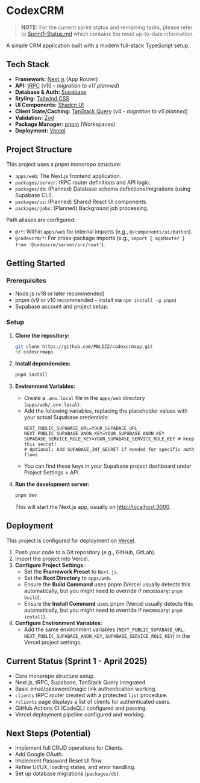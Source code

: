 # CodexCRM

> **NOTE:** For the current sprint status and remaining tasks, please refer to [Sprint1-Status.md](./Sprint1-Status.md) which contains the most up-to-date information.

A simple CRM application built with a modern full-stack TypeScript setup.

## Tech Stack

- **Framework:** [Next.js](https://nextjs.org/) (App Router)
- **API:** [tRPC](https://trpc.io/) (v10 - *migration to v11 planned*)
- **Database & Auth:** [Supabase](https://supabase.io/)
- **Styling:** [Tailwind CSS](https://tailwindcss.com/)
- **UI Components:** [Shadcn UI](https://ui.shadcn.com/)
- **Client State/Caching:** [TanStack Query](https://tanstack.com/query/latest) (v4 - *migration to v5 planned*)
- **Validation:** [Zod](https://zod.dev/)
- **Package Manager:** [pnpm](https://pnpm.io/) (Workspaces)
- **Deployment:** [Vercel](https://vercel.com/)

## Project Structure

This project uses a pnpm monorepo structure:

- `apps/web`: The Next.js frontend application.
- `packages/server`: tRPC router definitions and API logic.
- `packages/db`: (Planned) Database schema definitions/migrations (using Supabase CLI).
- `packages/ui`: (Planned) Shared React UI components.
- `packages/jobs`: (Planned) Background job processing.

Path aliases are configured:
- `@/*`: Within `apps/web` for internal imports (e.g., `@/components/ui/button`).
- `@codexcrm/*`: For cross-package imports (e.g., `import { appRouter } from '@codexcrm/server/src/root'`).

## Getting Started

### Prerequisites

- Node.js (v18 or later recommended)
- pnpm (v9 or v10 recommended - install via `npm install -g pnpm`)
- Supabase account and project setup.

### Setup

1.  **Clone the repository:**
    ```bash
    git clone https://github.com/PBLIZZ/codexcrmapp.git
    cd codexcrmapp
    ```

2.  **Install dependencies:**
    ```bash
    pnpm install
    ```

3.  **Environment Variables:**
    - Create a `.env.local` file in the `apps/web` directory (`apps/web/.env.local`).
    - Add the following variables, replacing the placeholder values with your actual Supabase credentials:
      ```dotenv
      NEXT_PUBLIC_SUPABASE_URL=YOUR_SUPABASE_URL
      NEXT_PUBLIC_SUPABASE_ANON_KEY=YOUR_SUPABASE_ANON_KEY
      SUPABASE_SERVICE_ROLE_KEY=YOUR_SUPABASE_SERVICE_ROLE_KEY # Keep this secret!
      # Optional: Add SUPABASE_JWT_SECRET if needed for specific auth flows
      ```
    - You can find these keys in your Supabase project dashboard under Project Settings > API.

4.  **Run the development server:**
    ```bash
    pnpm dev
    ```
    This will start the Next.js app, usually on [http://localhost:3000](http://localhost:3000).

## Deployment

This project is configured for deployment on [Vercel](https://vercel.com/).

1.  Push your code to a Git repository (e.g., GitHub, GitLab).
2.  Import the project into Vercel.
3.  **Configure Project Settings:**
    - Set the **Framework Preset** to `Next.js`.
    - Set the **Root Directory** to `apps/web`.
    - Ensure the **Build Command** uses pnpm (Vercel usually detects this automatically, but you might need to override if necessary: `pnpm build`).
    - Ensure the **Install Command** uses pnpm (Vercel usually detects this automatically, but you might need to override if necessary: `pnpm install`).
4.  **Configure Environment Variables:**
    - Add the same environment variables (`NEXT_PUBLIC_SUPABASE_URL`, `NEXT_PUBLIC_SUPABASE_ANON_KEY`, `SUPABASE_SERVICE_ROLE_KEY`) in the Vercel project settings.

## Current Status (Sprint 1 - April 2025)

- Core monorepo structure setup.
- Next.js, tRPC, Supabase, TanStack Query integrated.
- Basic email/password/magic link authentication working.
- `clients` tRPC router created with a protected `list` procedure.
- `/clients` page displays a list of clients for authenticated users.
- GitHub Actions CI (CodeQL) configured and passing.
- Vercel deployment pipeline configured and working.

## Next Steps (Potential)

- Implement full CRUD operations for Clients.
- Add Google OAuth.
- Implement Password Reset UI flow.
- Refine UI/UX, loading states, and error handling.
- Set up database migrations (`packages/db`).
